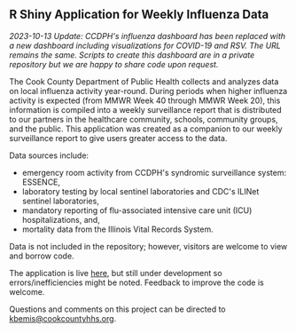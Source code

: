 ## R Shiny Application for Weekly Influenza Data

*2023-10-13 Update: CCDPH's influenza dashboard has been replaced with a new dashboard including visualizations for COVID-19 and RSV. The URL remains the same. Scripts to create this dashboard are in a private repository but we are happy to share code upon request.*

The Cook County Department of Public Health collects and analyzes data on local influenza activity year-round. During periods when higher influenza activity is expected (from MMWR Week 40 through MMWR Week 20), this information is compiled into a weekly surveillance report that is distributed to our partners in the healthcare community, schools, community groups, and the public. This application was created as a companion to our weekly surveillance report to give users greater access to the data.

Data sources include:
- emergency room activity from CCDPH's syndromic surveillance system: ESSENCE,
- laboratory testing by local sentinel laboratories and CDC's ILINet sentinel laboratories,
- mandatory reporting of flu-associated intensive care unit (ICU) hospitalizations, and,
- mortality data from the Illinois Vital Records System.

Data is not included in the repository; however, visitors are welcome to view and borrow code.

The application is live [here](https://ccdphcd.shinyapps.io/weekly_influenza_surveillance_beta/), but still under development so errors/inefficiencies might be noted. Feedback to improve the code is welcome.

Questions and comments on this project can be directed to [kbemis@cookcountyhhs.org](mailto:kbemis@cookcountyhhs.org).
